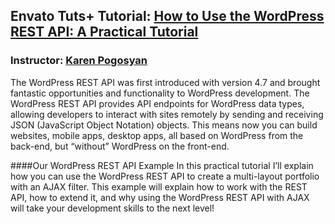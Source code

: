 ## Envato Tuts+ Tutorial: [How to Use the WordPress REST API: A Practical Tutorial](https://webdesign.tutsplus.com/tutorials/how-to-use-the-wordpress-rest-api-a-practical-tutorial--cms-33566) 
### Instructor: [Karen Pogosyan](https://tutsplus.com/authors/karen-pogosyan)

The WordPress REST API was first introduced with version 4.7 and brought fantastic opportunities and functionality to WordPress development. The WordPress REST API provides API endpoints for WordPress data types, allowing developers to interact with sites remotely by sending and receiving JSON (JavaScript Object Notation) objects. This means now you can build websites, mobile apps, desktop apps, all based on WordPress from the back-end, but “without” WordPress on the front-end.

####Our WordPress REST API Example
In this practical tutorial I’ll explain how you can use the WordPress REST API to create a multi-layout portfolio with an AJAX filter. This example will explain how to work with the REST API, how to extend it, and why using the WordPress REST API with AJAX will take your development skills to the next level!
